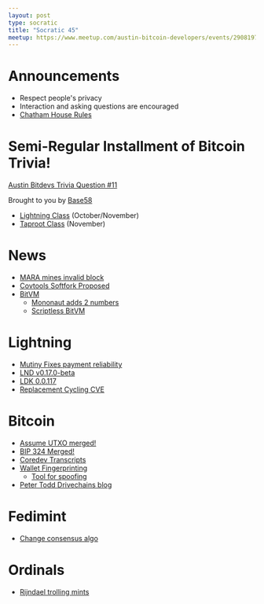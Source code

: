 ```yaml
---
layout: post
type: socratic
title: "Socratic 45"
meetup: https://www.meetup.com/austin-bitcoin-developers/events/290819759/
---
```


# Announcements

- Respect people's privacy
- Interaction and asking questions are encouraged
- [Chatham House Rules](https://www.chathamhouse.org/about-us/chatham-house-rule)

# Semi-Regular Installment of Bitcoin Trivia!

[Austin Bitdevs Trivia Question #11](https://twitter.com/base58btc/status/1715000055575269383?s=46&t=WMmqJ4MdyeBHjVDNEbJ-rg)

Brought to you by [Base58](https://base58.school/)

- [Lightning Class](https://base58.school/classes/lightning-bolts) (October/November)
- [Taproot Class](https://base58.school/classes/taproot) (November)

# News

- [MARA mines invalid block](https://b10c.me/observations/07-invalid-block-809478/)
- [Covtools Softfork Proposed](https://github.com/bitcoin/bitcoin/pull/28550)
- [BitVM](https://bitvm.org/bitvm.pdf)
  - [Mononaut adds 2 numbers](https://twitter.com/mononautical/status/1713291840638599206?s=46)
  - [Scriptless BitVM](https://lists.linuxfoundation.org/pipermail/bitcoin-dev/2023-October/021997.html)


# Lightning

- [Mutiny Fixes payment reliability](https://github.com/bitcointranscripts/bitcointranscripts/tree/master/bitcoin-core-dev-tech/2023-09)
- [LND v0.17.0-beta](https://github.com/lightningnetwork/lnd/releases/tag/v0.17.0-beta)
- [LDK 0.0.117](https://github.com/lightningdevkit/rust-lightning/releases/tag/v0.0.117)
- [Replacement Cycling CVE](https://lists.linuxfoundation.org/pipermail/lightning-dev/2023-October/004122.html)

# Bitcoin

- [Assume UTXO merged!](https://github.com/bitcoin/bitcoin/pull/27596)
- [BIP 324 Merged!](https://github.com/bitcoin/bitcoin/pull/28331)
- [Coredev Transcripts](https://github.com/bitcointranscripts/bitcointranscripts/tree/master/bitcoin-core-dev-tech/2023-09)
- [Wallet Fingerprinting](https://ishaana.com/blog/wallet_fingerprinting/)
  - [Tool for spoofing](https://gitlab.com/-/snippets/3611229)
- [Peter Todd Drivechains blog](https://petertodd.org/2023/drivechains)

# Fedimint

- [Change consensus algo](https://twitter.com/m1sterc001guy/status/1712545382226645329?s=20)

# Ordinals

- [Rijndael trolling mints](https://twitter.com/rot13maxi/status/1709011253350334887)
